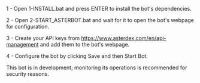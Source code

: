 1 - Open 1-INSTALL.bat and press ENTER to install the bot's dependencies.

2 - Open 2-START_ASTERBOT.bat and wait for it to open the bot's webpage for configuration.

3 - Create your API keys from https://www.asterdex.com/en/api-management and add them to the bot's webpage.

4 - Configure the bot by clicking Save and then Start Bot.


This bot is in development; monitoring its operations is recommended for security reasons.
